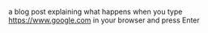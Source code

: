 a blog post explaining what happens when you type https://www.google.com in your browser and press Enter